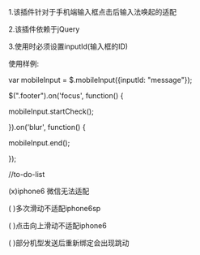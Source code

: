 1.该插件针对于手机端输入框点击后输入法唤起的适配

2.该插件依赖于jQuery

3.使用时必须设置inputId(输入框的ID)

使用样例:

var mobileInput = $.mobileInput({inputId: "message"});

$(".footer").on('focus', function() {

  mobileInput.startCheck();

}).on('blur', function() {

  mobileInput.end();

});

//to-do-list

(x)iphone6 微信无法适配

( )多次滑动不适配iphone6sp

( )点击向上滑动不适配iphone6

( )部分机型发送后重新绑定会出现跳动
